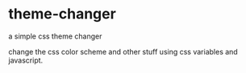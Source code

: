 # theme-changer
a simple css theme changer

change the css color scheme and other stuff using css variables and javascript.
